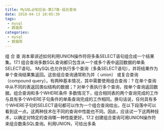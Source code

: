 ```yaml
---
title: MySQL必知应会-第17章-组合查询
date: 2018-04-13 18:05:39
tags:
 - mysql
 - 数据库
categories:
 - mysql
 - 数据库
---
```


组 合 查 询本章讲述如何利用UNION操作符将多条SELECT语句组合成一个结果集。17.1 组合查询多数SQL查询都只包含从一个或多个表中返回数据的单条SELECT语句。 MySQL也允许执行多个查询（多条SELECT语句），并将结果作为单个查询结果集返回。这些组合查询通常称为并（ union） 或复合查询（compound query）。有两种基本情况，其中需要使用组合查询：? 在单个查询中从不同的表返回类似结构的数据；? 对单个表执行多个查询，按单个查询返回数据。组合查询和多个WHERE条件 多数情况下，组合相同表的两个查询完成的工作与具有多个WHERE子句条件的单条查询完成的工作相同。换句话说，任何具有多个WHERE子句的SELECT语句都可以作为一个组合查询给出，在以下段落中可以看到这一点。这两种技术在不同的查询中性能也不同。因此，应该试一下这两种技术，以确定对特定的查询哪一种性能更好。17.2 创建组合查询可用UNION操作符来组合数条SQL查询。利用UNION，可给出多条